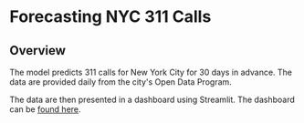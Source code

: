 # Forecasting NYC 311 Calls
## Overview
The model predicts 311 calls for New York City for 30 days in advance. The data are provided daily from the city's Open Data Program.

The data are then presented in a dashboard using Streamlit. The dashboard can be [found here](https://311forecasting.streamlit.app/). 